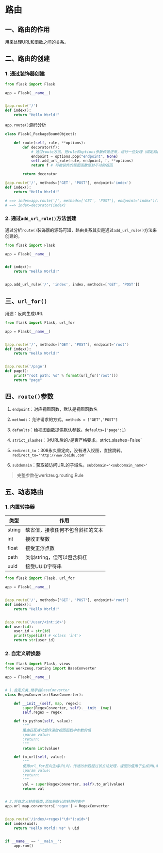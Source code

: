 # 路由

## 一、路由的作用

用来处理URL和函数之间的关系。

## 二、路由的创建

### 1. 通过装饰器创建

```python
from flask import Flask

app = Flask(__name__)


@app.route('/')
def index():
    return "Hello World!"

```

`app.route()`源码分析

```python
class Flask(_PackageBoundObject):

    def route(self, rule, **options):
        def decorator(f):
            # 通过route方法，把rule和options参数传递进来，进行一些处理（绑定路由关系）
            endpoint = options.pop("endpoint", None)
            self.add_url_rule(rule, endpoint, f, **options)
            return f # 将被装饰的视图函数原封不动的返回

        return decorator
```

```python
@app.route('/', methods=['GET', 'POST'], endpoint='index')
def index():
    return "Hello World!"

# ==> index=app.route('/', methods=['GET', 'POST'], endpoint='index')(index)
# ==> index=decorator(index)
```

### 2. 通过`add_url_rule()`方法创建

通过分析`route()`装饰器的源码可知，路由关系其实是通过`add_url_rule()`方法来创建的。

```python
from flask import Flask

app = Flask(__name__)


def index():
    return "Hello World!"


app.add_url_rule('/', 'index', index, methods=['GET', 'POST'])

```

## 三、`url_for()`

用途：反向生成URL

```python
from flask import Flask, url_for

app = Flask(__name__)


@app.route('/', methods=['GET', 'POST'], endpoint='root')
def index():
    return "Hello World!"


@app.route('/page')
def page():
    print("root path: %s" % format(url_for('root')))
    return "page"
```

## 四、`route()`参数

1. `endpoint`：对应视图函数，默认是视图函数名
2. `methods`：允许请求的方式。`methods = ["GET","POST"]`

1. `defaults`：给视图函数提供默认参数。`defaults={'page':1}`
2. `strict_slashes`：对URL后的`/`是否严格要求。strict_slashes=False`
3. `redirect_to`：308永久重定向，没有进入视图，直接跳转。`redirect_to='http://www.baidu.com'`
4. `subdomain`：获取被访问URL的子域名。`subdomain='<subdomain_name>'`

> 完整参数在werkzeug.routing.Rule



##   五、动态路由

### 1. 内置转换器

| 类型   | 作用                             |
| ------ | -------------------------------- |
| string | 缺省值，接收任何不包含斜杠的文本 |
| int    | 接收正整数                       |
| float  | 接受正浮点数                     |
| path   | 类似string，但可以包含斜杠       |
| uuid   | 接受UUID字符串                   |

```python
from flask import Flask, url_for

app = Flask(__name__)


@app.route('/', methods=['GET', 'POST'], endpoint='root')
def index():
    return "Hello World!"


@app.route('/user/<int:id>')
def user(id):
    user_id = str(id)
    print(type(id)) # <class 'int'>
    return str(user_id)
```

### 2. 自定义转换器

```python
from flask import Flask, views
from werkzeug.routing import BaseConverter

app = Flask(__name__)


# 1.自定义类,继承自BaseConverter
class RegexConverter(BaseConverter):

    def __init__(self, map, regex):
        super(RegexConverter, self).__init__(map)
        self.regex = regex

    def to_python(self, value):
        """
        路由匹配成功后传递给视图函数中参数的值
        :param value:
        :return:
        """
        return int(value)

    def to_url(self, value):
        """
        使用url_for反向生成URL时，传递的参数经过该方法处理，返回的值用于生成URL中的参数
        :param value:
        :return:
        """
        val = super(RegexConverter, self).to_url(value)
        return val


# 2.将自定义转换器类,添加到默认的转换列表中
app.url_map.converters['regex'] = RegexConverter


@app.route('/index/<regex("\d+"):uid>')
def index(uid):
    return "Hello World! %s" % uid


if __name__ == '__main__':
    app.run()

```

